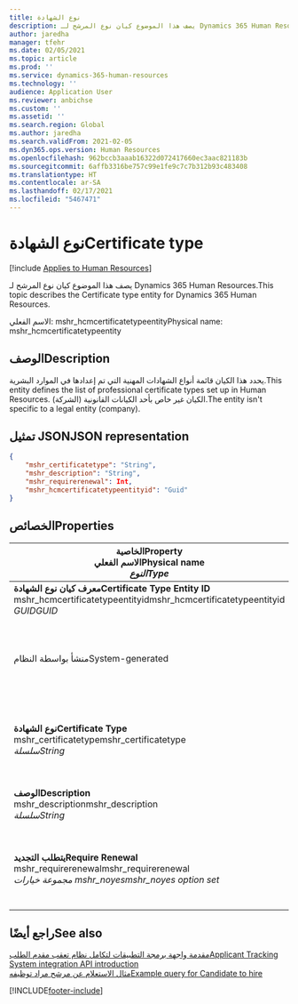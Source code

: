 ```yaml
---
title: نوع الشهادة
description: يصف هذا الموضوع كيان نوع المرشح لـ Dynamics 365 Human Resources.
author: jaredha
manager: tfehr
ms.date: 02/05/2021
ms.topic: article
ms.prod: ''
ms.service: dynamics-365-human-resources
ms.technology: ''
audience: Application User
ms.reviewer: anbichse
ms.custom: ''
ms.assetid: ''
ms.search.region: Global
ms.author: jaredha
ms.search.validFrom: 2021-02-05
ms.dyn365.ops.version: Human Resources
ms.openlocfilehash: 962bccb3aaab16322d072417660ec3aac821183b
ms.sourcegitcommit: 6affb3316be757c99e1fe9c7c7b312b93c483408
ms.translationtype: HT
ms.contentlocale: ar-SA
ms.lasthandoff: 02/17/2021
ms.locfileid: "5467471"
---
```

# <a name="certificate-type"></a><span data-ttu-id="5a7a2-103">نوع الشهادة</span><span class="sxs-lookup"><span data-stu-id="5a7a2-103">Certificate type</span></span>

[!include [Applies to Human Resources](../includes/applies-to-hr.md)]

<span data-ttu-id="5a7a2-104">يصف هذا الموضوع كيان نوع المرشح لـ Dynamics 365 Human Resources.</span><span class="sxs-lookup"><span data-stu-id="5a7a2-104">This topic describes the Certificate type entity for Dynamics 365 Human Resources.</span></span>

<span data-ttu-id="5a7a2-105">الاسم الفعلي: mshr_hcmcertificatetypeentity</span><span class="sxs-lookup"><span data-stu-id="5a7a2-105">Physical name: mshr_hcmcertificatetypeentity</span></span>

## <a name="description"></a><span data-ttu-id="5a7a2-106">الوصف</span><span class="sxs-lookup"><span data-stu-id="5a7a2-106">Description</span></span>

<span data-ttu-id="5a7a2-107">يحدد هذا الكيان قائمة أنواع الشهادات المهنية التي تم إعدادها في الموارد البشرية.</span><span class="sxs-lookup"><span data-stu-id="5a7a2-107">This entity defines the list of professional certificate types set up in Human Resources.</span></span> <span data-ttu-id="5a7a2-108">الكيان غير خاص بأحد الكيانات القانونية (الشركة).</span><span class="sxs-lookup"><span data-stu-id="5a7a2-108">The entity isn't specific to a legal entity (company).</span></span>

## <a name="json-representation"></a><span data-ttu-id="5a7a2-109">تمثيل JSON</span><span class="sxs-lookup"><span data-stu-id="5a7a2-109">JSON representation</span></span>

```json
{
    "mshr_certificatetype": "String",
    "mshr_description": "String",
    "mshr_requirerenewal": Int,
    "mshr_hcmcertificatetypeentityid": "Guid"
}
```

## <a name="properties"></a><span data-ttu-id="5a7a2-110">الخصائص</span><span class="sxs-lookup"><span data-stu-id="5a7a2-110">Properties</span></span>

| <span data-ttu-id="5a7a2-111">الخاصية</span><span class="sxs-lookup"><span data-stu-id="5a7a2-111">Property</span></span><br><span data-ttu-id="5a7a2-112">**الاسم الفعلي**</span><span class="sxs-lookup"><span data-stu-id="5a7a2-112">**Physical name**</span></span><br><span data-ttu-id="5a7a2-113">**_النوع_**</span><span class="sxs-lookup"><span data-stu-id="5a7a2-113">**_Type_**</span></span> | <span data-ttu-id="5a7a2-114">استخدام</span><span class="sxs-lookup"><span data-stu-id="5a7a2-114">Use</span></span> | <span data-ttu-id="5a7a2-115">الوصف</span><span class="sxs-lookup"><span data-stu-id="5a7a2-115">Description</span></span> |
| --- | --- | --- |
| <span data-ttu-id="5a7a2-116">**معرف كيان نوع الشهادة**</span><span class="sxs-lookup"><span data-stu-id="5a7a2-116">**Certificate Type Entity ID**</span></span><br><span data-ttu-id="5a7a2-117">mshr_hcmcertificatetypeentityid</span><span class="sxs-lookup"><span data-stu-id="5a7a2-117">mshr_hcmcertificatetypeentityid</span></span><br><span data-ttu-id="5a7a2-118">*GUID*</span><span class="sxs-lookup"><span data-stu-id="5a7a2-118">*GUID*</span></span> | <span data-ttu-id="5a7a2-119">للقراءة فقط</span><span class="sxs-lookup"><span data-stu-id="5a7a2-119">Read-only</span></span><br><span data-ttu-id="5a7a2-120">مطلوب</span><span class="sxs-lookup"><span data-stu-id="5a7a2-120">Required</span></span> 
<span data-ttu-id="5a7a2-121">منشأ بواسطة النظام</span><span class="sxs-lookup"><span data-stu-id="5a7a2-121">System-generated</span></span> | <span data-ttu-id="5a7a2-122">المعرف الرئيسي الفريد لنوع الشهادة.</span><span class="sxs-lookup"><span data-stu-id="5a7a2-122">Unique primary identifier for the certificate type.</span></span> |
| <span data-ttu-id="5a7a2-123">**نوع الشهادة**</span><span class="sxs-lookup"><span data-stu-id="5a7a2-123">**Certificate Type**</span></span><br><span data-ttu-id="5a7a2-124">mshr_certificatetype</span><span class="sxs-lookup"><span data-stu-id="5a7a2-124">mshr_certificatetype</span></span><br><span data-ttu-id="5a7a2-125">*سلسلة*</span><span class="sxs-lookup"><span data-stu-id="5a7a2-125">*String*</span></span> | <span data-ttu-id="5a7a2-126">قراءة/كتابة</span><span class="sxs-lookup"><span data-stu-id="5a7a2-126">Read/write</span></span><br><span data-ttu-id="5a7a2-127">مطلوب</span><span class="sxs-lookup"><span data-stu-id="5a7a2-127">Required</span></span> | <span data-ttu-id="5a7a2-128">معرف فريد قابل للقراءة بواسطة المستخدم لنوع الشهادة.</span><span class="sxs-lookup"><span data-stu-id="5a7a2-128">Unique user-readable identifier for the certificate type.</span></span> |
| <span data-ttu-id="5a7a2-129">**‏‏الوصف**</span><span class="sxs-lookup"><span data-stu-id="5a7a2-129">**Description**</span></span><br><span data-ttu-id="5a7a2-130">mshr_description</span><span class="sxs-lookup"><span data-stu-id="5a7a2-130">mshr_description</span></span><br><span data-ttu-id="5a7a2-131">*سلسلة*</span><span class="sxs-lookup"><span data-stu-id="5a7a2-131">*String*</span></span> | <span data-ttu-id="5a7a2-132">قراءة/كتابة</span><span class="sxs-lookup"><span data-stu-id="5a7a2-132">Read/write</span></span><br><span data-ttu-id="5a7a2-133">مطلوب</span><span class="sxs-lookup"><span data-stu-id="5a7a2-133">Required</span></span> | <span data-ttu-id="5a7a2-134">وصف نوع الشهادة.</span><span class="sxs-lookup"><span data-stu-id="5a7a2-134">Description of the certificate type.</span></span> |
| <span data-ttu-id="5a7a2-135">**يتطلب التجديد**</span><span class="sxs-lookup"><span data-stu-id="5a7a2-135">**Require Renewal**</span></span><br><span data-ttu-id="5a7a2-136">mshr_requirerenewal</span><span class="sxs-lookup"><span data-stu-id="5a7a2-136">mshr_requirerenewal</span></span><br><span data-ttu-id="5a7a2-137">*مجموعة خيارات mshr_noyes*</span><span class="sxs-lookup"><span data-stu-id="5a7a2-137">*mshr_noyes option set*</span></span> | <span data-ttu-id="5a7a2-138">قراءة/كتابة</span><span class="sxs-lookup"><span data-stu-id="5a7a2-138">Read/write</span></span><br><span data-ttu-id="5a7a2-139">اختياري</span><span class="sxs-lookup"><span data-stu-id="5a7a2-139">Optional</span></span> | <span data-ttu-id="5a7a2-140">يشير إلى ما إذا كان التجديد مطلوبًا للشهادة أم لا.</span><span class="sxs-lookup"><span data-stu-id="5a7a2-140">Indicates whether renewal is required for the certificate.</span></span> |

## <a name="see-also"></a><span data-ttu-id="5a7a2-141">راجع أيضًا</span><span class="sxs-lookup"><span data-stu-id="5a7a2-141">See also</span></span>

[<span data-ttu-id="5a7a2-142">مقدمة واجهة برمجة التطبيقات لتكامل نظام تعقب مقدم الطلب</span><span class="sxs-lookup"><span data-stu-id="5a7a2-142">Applicant Tracking System integration API introduction</span></span>](hr-admin-integration-ats-api-introduction.md)<br>
[<span data-ttu-id="5a7a2-143">مثال الاستعلام عن مرشح مراد توظيفه</span><span class="sxs-lookup"><span data-stu-id="5a7a2-143">Example query for Candidate to hire</span></span>](hr-admin-integration-ats-api-candidate-to-hire-example-query.md)



[!INCLUDE[footer-include](../includes/footer-banner.md)]